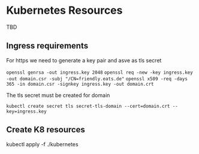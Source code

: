 # Kubernetes Resources

TBD

## Ingress requirements

For https we need to generate a key pair and asve as tls secret

`openssl genrsa -out ingress.key 2048`
`openssl req -new -key ingress.key -out domain.csr -subj "/CN=friendly.eats.de"`
`openssl x509 -req -days 365 -in domain.csr -signkey ingress.key -out domain.crt`

The tls secret must be created for domain

`kubectl create secret tls secret-tls-domain --cert=domain.crt --key=ingress.key`


## Create K8 resources

kubectl apply -f ./kubernetes 
